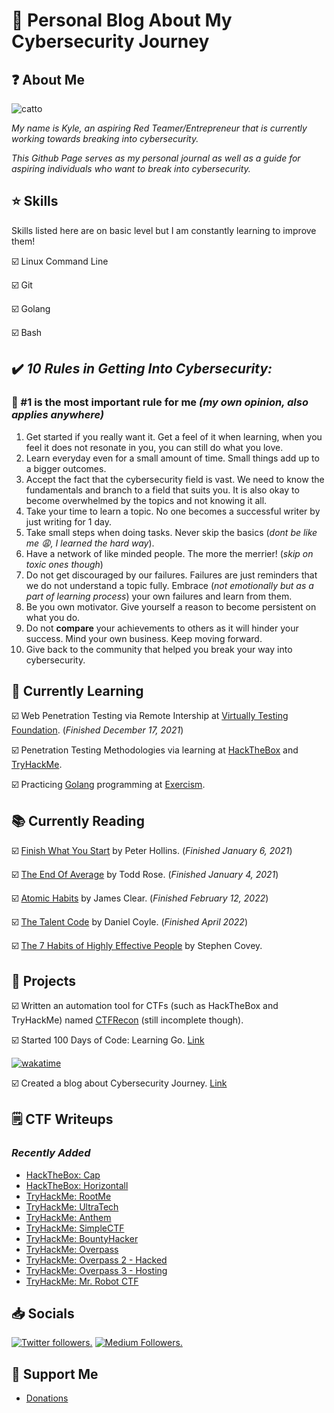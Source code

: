 # 📖 Personal Blog About My Cybersecurity Journey

## ❓ About Me

![catto](https://avatars.githubusercontent.com/u/92630210?v=4&s=100)

*My name is Kyle, an aspiring Red Teamer/Entrepreneur that is currently working towards breaking into cybersecurity.*

*This Github Page serves as my personal journal as well as a guide for aspiring individuals who want to break into cybersecurity.*

## ⭐ Skills

Skills listed here are on basic level but I am constantly learning to improve them!

☑️ Linux Command Line

☑️ Git

☑️ Golang

☑️ Bash

## ✔️ *10 Rules in Getting Into Cybersecurity:*

### 🥇 #1 is the most important rule for me *(my own opinion, also applies anywhere)*

1. Get started if you really want it. Get a feel of it when learning, when you feel it does not resonate in you, you can still do what you love.
2. Learn everyday even for a small amount of time. Small things add up to a bigger outcomes.
3. Accept the fact that the cybersecurity field is vast. We need to know the fundamentals and branch to a field that suits you. It is also okay to become overwhelmed by the topics and not knowing it all.
4. Take your time to learn a topic. No one becomes a successful writer by just writing for 1 day.
5. Take small steps when doing tasks. Never skip the basics (*dont be like me 😩, I learned the hard way*).
6. Have a network of like minded people. The more the merrier! (*skip on toxic ones though*)
7. Do not get discouraged by our failures. Failures are just reminders that we do not understand a topic fully. Embrace (*not emotionally but as a part of learning process*) your own failures and learn from them.
8. Be you own motivator. Give yourself a reason to become persistent on what you do.
9. Do not **compare** your achievements to others as it will hinder your success. Mind your own business. Keep moving forward.
10. Give back to the community that helped you break your way into cybersecurity.

## 📝 Currently Learning

☑️ Web Penetration Testing via Remote Intership at [Virtually Testing Foundation](https://virtuallytesting.com). (*Finished December 17, 2021*)
  
☑️ Penetration Testing Methodologies via learning at [HackTheBox](https://hackthebox.com) and [TryHackMe](https://tryhackme.com).
  
☑️ Practicing [Golang](https://golang.org) programming at [Exercism](https://exercism.org).
  
## 📚 Currently Reading

☑️ [Finish What You Start](https://www.amazon.com/Finish-What-You-Start-Self-Discipline/dp/1986622312) by Peter Hollins. (*Finished January 6, 2021*)

☑️ [The End Of Average](https://www.amazon.com/End-Average-Succeed-Values-Sameness/dp/0062358367) by Todd Rose. (*Finished January 4, 2021*)

☑️ [Atomic Habits](https://www.amazon.com/gp/product/0735211299/ref=as_li_qf_asin_il_tl?ie=UTF8&tag=jamesclear-20&creative=9325&linkCode=as2&creativeASIN=0735211299&linkId=abf7be794d09b977a31cce5f2315697f) by James Clear. (*Finished February 12, 2022*)

☑️ [The Talent Code](https://www.amazon.com/Talent-Code-Greatness-Born-Grown/dp/055380684X) by Daniel Coyle. (*Finished April 2022*)

☑️ [The 7 Habits of Highly Effective People](https://www.amazon.com/Habits-Highly-Effective-People-Powerful/dp/0743269519) by Stephen Covey.

## 🧪 Projects

☑️ Written an automation tool for CTFs (such as HackTheBox and TryHackMe) named [CTFRecon](https://www.github.com/hambyhacks/CTFRecon) (still incomplete though).

☑️ Started 100 Days of Code: Learning Go. [Link](https://github.com/hambyhacks/100DaysOfGo)

[![wakatime](https://wakatime.com/badge/user/eaab2c2a-fe74-487c-bd96-f9069a349620.svg)](https://wakatime.com/@eaab2c2a-fe74-487c-bd96-f9069a349620)

☑️ Created a blog about Cybersecurity Journey. [Link](https://hambyhacks.github.io)

## 🗒️ CTF Writeups

### *Recently Added*

* [HackTheBox: Cap](https://hambyhacks.github.io/Writeups/HackTheBox/Cap/Cap)
* [HackTheBox: Horizontall](https://hambyhacks.github.io/Writeups/HackTheBox/Horizontall/Horizontall)
* [TryHackMe: RootMe](https://hambyhacks.github.io/Writeups/TryHackMe/RootMe/RootMe)
* [TryHackMe: UltraTech](https://hambyhacks.github.io/Writeups/TryHackMe/UltraTech/UltraTech)
* [TryHackMe: Anthem](https://hambyhacks.github.io/Writeups/TryHackMe/Anthem/Anthem)
* [TryHackMe: SimpleCTF](https://hambyhacks.github.io/Writeups/TryHackMe/SimpleCTF/SimpleCTF)
* [TryHackMe: BountyHacker](https://hambyhacks.github.io/Writeups/TryHackMe/BountyHacker/BountyHacker)
* [TryHackMe: Overpass](https://hambyhacks.github.io/Writeups/TryHackMe/Overpass/Overpass)
* [TryHackMe: Overpass 2 - Hacked](https://hambyhacks.github.io/Writeups/TryHackMe/Overpass2-Hacked/Overpass2-Hacked)
* [TryHackMe: Overpass 3 - Hosting](https://hambyhacks.github.io/Writeups/TryHackMe/Overpass3-Hosting/Overpass3)
* [TryHackMe: Mr. Robot CTF](https://hambyhacks.github.io/Writeups/TryHackMe/MrRobot/MrRobot)

## 📥 Socials

<p align="left">
  <a href="https://twitter.com/hambyhaxx" target="_blank"><img src="https://img.shields.io/twitter/follow/hambyhaxx?logo=twitter&style=for-the-badge" alt="Twitter followers." /></a>
  <a href="https://hambyhaxx.medium.com" target="_blank"><img src="https://img.shields.io/badge/hambyhaxx-black?style=flat&logo=medium&logoColor=white&link=https://medium.com/hambyhaxx" alt="Medium Followers."/></a>
   </p>

## 💝 Support Me

* [Donations](./donationBox)
